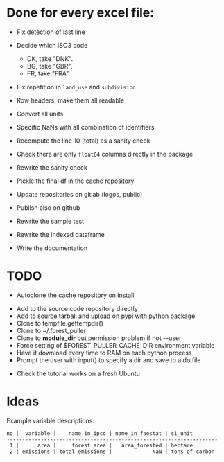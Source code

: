 # Done for every excel file:

* Fix detection of last line

* Decide which ISO3 code
    - DK, take "DNK".
    - BG, take "GBR".
    - FR, take "FRA".

* Fix repetition in `land_use` and `subdivision`

* Row headers, make them all readable

* Convert all units

* Specific NaNs with all combination of identifiers.

* Recompute the line 10 (total) as a sanity check

* Check there are only `float64` columns directly in the package

* Rewrite the sanity check

* Pickle the final df in the cache repository

* Update repositories on gitlab (logos, public)

* Publish also on github

* Rewrite the sample test

* Rewrite the indexed dataframe

* Write the documentation

# TODO

* Autoclone the cache repository on install
- Add to the source code repository directly
- Add to source tarball and upload on pypi with python package
- Clone to tempfile.gettempdir()
- Clone to ~/.forest_puller
- Clone to __module_dir__ but permission problem if not --user
- Force setting of $FOREST_PULLER_CACHE_DIR environment variable
- Have it download every time to RAM on each python process
- Prompt the user with input() to specify a dir and save to a dotfile

* Check the tutorial works on a fresh Ubuntu

# Ideas

Example variable descriptions:

    no |  variable |    name_in_ipcc | name_in_faostat | si_unit
    --------------------------------------------------------------------
     1 |      area |     forest area |   area_forested | hectare
     2 | emissions | total emissions |             NaN | tons of carbon
